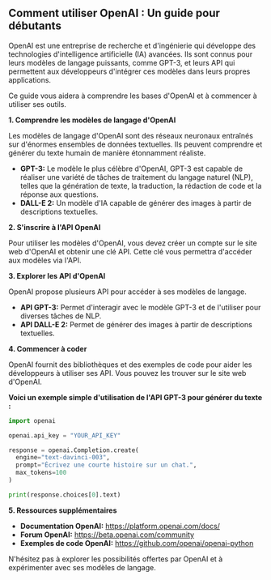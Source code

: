##  Comment utiliser OpenAI : Un guide pour débutants

OpenAI est une entreprise de recherche et d'ingénierie qui développe des technologies d'intelligence artificielle (IA) avancées. Ils sont connus pour leurs modèles de langage puissants, comme GPT-3, et leurs API qui permettent aux développeurs d'intégrer ces modèles dans leurs propres applications. 

Ce guide vous aidera à comprendre les bases d'OpenAI et à commencer à utiliser ses outils.

**1. Comprendre les modèles de langage d'OpenAI**

Les modèles de langage d'OpenAI sont des réseaux neuronaux entraînés sur d'énormes ensembles de données textuelles. Ils peuvent comprendre et générer du texte humain de manière étonnamment réaliste. 

* **GPT-3:** Le modèle le plus célèbre d'OpenAI, GPT-3 est capable de réaliser une variété de tâches de traitement du langage naturel (NLP), telles que la génération de texte, la traduction, la rédaction de code et la réponse aux questions.
* **DALL-E 2:** Un modèle d'IA capable de générer des images à partir de descriptions textuelles.

**2. S'inscrire à l'API OpenAI**

Pour utiliser les modèles d'OpenAI, vous devez créer un compte sur le site web d'OpenAI et obtenir une clé API. Cette clé vous permettra d'accéder aux modèles via l'API.

**3. Explorer les API d'OpenAI**

OpenAI propose plusieurs API pour accéder à ses modèles de langage. 

* **API GPT-3:** Permet d'interagir avec le modèle GPT-3 et de l'utiliser pour diverses tâches de NLP.
* **API DALL-E 2:** Permet de générer des images à partir de descriptions textuelles.

**4. Commencer à coder**

OpenAI fournit des bibliothèques et des exemples de code pour aider les développeurs à utiliser ses API. Vous pouvez les trouver sur le site web d'OpenAI.

**Voici un exemple simple d'utilisation de l'API GPT-3 pour générer du texte :**

```python
import openai

openai.api_key = "YOUR_API_KEY"

response = openai.Completion.create(
  engine="text-davinci-003",
  prompt="Écrivez une courte histoire sur un chat.",
  max_tokens=100
)

print(response.choices[0].text)
```

**5. Ressources supplémentaires**

* **Documentation OpenAI:** https://platform.openai.com/docs/
* **Forum OpenAI:** https://beta.openai.com/community
* **Exemples de code OpenAI:** https://github.com/openai/openai-python


 
N'hésitez pas à explorer les possibilités offertes par OpenAI et à expérimenter avec ses modèles de langage. 


